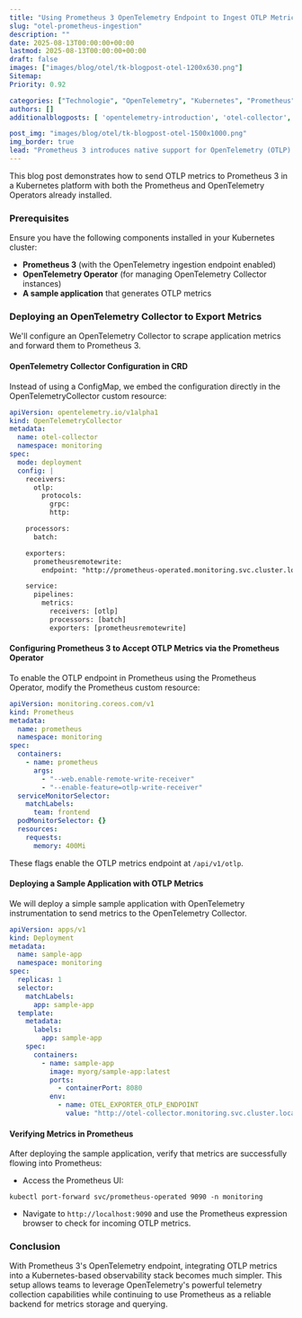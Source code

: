 ```yaml
---
title: "Using Prometheus 3 OpenTelemetry Endpoint to Ingest OTLP Metrics in Kubernetes"
slug: "otel-prometheus-ingestion"
description: ""
date: 2025-08-13T00:00:00+00:00
lastmod: 2025-08-13T00:00:00+00:00
draft: false
images: ["images/blog/otel/tk-blogpost-otel-1200x630.png"]
Sitemap:
Priority: 0.92

categories: ["Technologie", "OpenTelemetry", "Kubernetes", "Prometheus"]
authors: []
additionalblogposts: [ 'opentelemetry-introduction', 'otel-collector', 'otel-autoinstrumentation']

post_img: "images/blog/otel/tk-blogpost-otel-1500x1000.png"
img_border: true
lead: "Prometheus 3 introduces native support for OpenTelemetry (OTLP) metrics ingestion, allowing seamless integration between Prometheus and the OpenTelemetry ecosystem."
---
```


This blog post demonstrates how to send OTLP metrics to Prometheus 3 in a Kubernetes platform with both the Prometheus and OpenTelemetry Operators already installed.

### Prerequisites

Ensure you have the following components installed in your Kubernetes cluster:

* **Prometheus 3** (with the OpenTelemetry ingestion endpoint enabled)
* **OpenTelemetry Operator** (for managing OpenTelemetry Collector instances)
* **A sample application** that generates OTLP metrics

### Deploying an OpenTelemetry Collector to Export Metrics

We'll configure an OpenTelemetry Collector to scrape application metrics and forward them to Prometheus 3.

#### OpenTelemetry Collector Configuration in CRD

Instead of using a ConfigMap, we embed the configuration directly in the OpenTelemetryCollector custom resource:

```yaml
apiVersion: opentelemetry.io/v1alpha1
kind: OpenTelemetryCollector
metadata:
  name: otel-collector
  namespace: monitoring
spec:
  mode: deployment
  config: |
    receivers:
      otlp:
        protocols:
          grpc:
          http:

    processors:
      batch:

    exporters:
      prometheusremotewrite:
        endpoint: "http://prometheus-operated.monitoring.svc.cluster.local:9090/api/v1/otlp"

    service:
      pipelines:
        metrics:
          receivers: [otlp]
          processors: [batch]
          exporters: [prometheusremotewrite]
```

#### Configuring Prometheus 3 to Accept OTLP Metrics via the Prometheus Operator

To enable the OTLP endpoint in Prometheus using the Prometheus Operator, modify the Prometheus custom resource:

```yaml
apiVersion: monitoring.coreos.com/v1
kind: Prometheus
metadata:
  name: prometheus
  namespace: monitoring
spec:
  containers:
    - name: prometheus
      args:
        - "--web.enable-remote-write-receiver"
        - "--enable-feature=otlp-write-receiver"
  serviceMonitorSelector:
    matchLabels:
      team: frontend
  podMonitorSelector: {}
  resources:
    requests:
      memory: 400Mi
```

These flags enable the OTLP metrics endpoint at `/api/v1/otlp`.

#### Deploying a Sample Application with OTLP Metrics

We will deploy a simple sample application with OpenTelemetry instrumentation to send metrics to the OpenTelemetry Collector.

```yaml
apiVersion: apps/v1
kind: Deployment
metadata:
  name: sample-app
  namespace: monitoring
spec:
  replicas: 1
  selector:
    matchLabels:
      app: sample-app
  template:
    metadata:
      labels:
        app: sample-app
    spec:
      containers:
        - name: sample-app
          image: myorg/sample-app:latest
          ports:
            - containerPort: 8080
          env:
            - name: OTEL_EXPORTER_OTLP_ENDPOINT
              value: "http://otel-collector.monitoring.svc.cluster.local:4317"
```

#### Verifying Metrics in Prometheus

After deploying the sample application, verify that metrics are successfully flowing into Prometheus:

* Access the Prometheus UI:

```shell
kubectl port-forward svc/prometheus-operated 9090 -n monitoring
```

* Navigate to `http://localhost:9090` and use the Prometheus expression browser to check for incoming OTLP metrics.

### Conclusion

With Prometheus 3's OpenTelemetry endpoint, integrating OTLP metrics into a Kubernetes-based observability stack becomes much simpler. This setup allows teams to leverage OpenTelemetry's powerful telemetry collection capabilities while continuing to use Prometheus as a reliable backend for metrics storage and querying.
